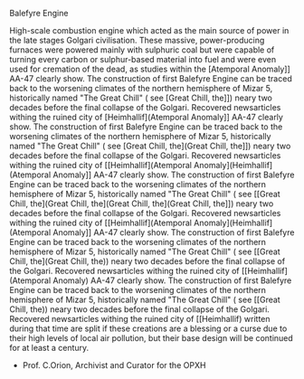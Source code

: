 Balefyre Engine

High-scale combustion engine which acted as the main source of power in the late stages Golgari civilisation. These massive, power-producing furnaces were powered mainly with sulphuric coal but were capable of turning every carbon or sulphur-based material into fuel and were even used for cremation of the dead, as studies within the [Atemporal Anomaly]] AA-47 clearly show. The construction of first Balefyre Engine can be traced back to the worsening climates of the northern hemisphere of Mizar 5, historically named "The Great Chill" ( see [Great Chill, the]]) neary two decades before the final collapse of the Golgari. Recovered newsarticles withing the ruined city of [Heimhallif](Atemporal Anomaly]] AA-47 clearly show. The construction of first Balefyre Engine can be traced back to the worsening climates of the northern hemisphere of Mizar 5, historically named "The Great Chill" ( see [Great Chill, the](Great Chill, the]]) neary two decades before the final collapse of the Golgari. Recovered newsarticles withing the ruined city of [[Heimhallif](Atemporal Anomaly](Heimhallif](Atemporal Anomaly]] AA-47 clearly show. The construction of first Balefyre Engine can be traced back to the worsening climates of the northern hemisphere of Mizar 5, historically named "The Great Chill" ( see [[Great Chill, the](Great Chill, the](Great Chill, the](Great Chill, the]]) neary two decades before the final collapse of the Golgari. Recovered newsarticles withing the ruined city of [[Heimhallif](Atemporal Anomaly](Heimhallif](Atemporal Anomaly]] AA-47 clearly show. The construction of first Balefyre Engine can be traced back to the worsening climates of the northern hemisphere of Mizar 5, historically named "The Great Chill" ( see [[Great Chill, the](Great Chill, the)) neary two decades before the final collapse of the Golgari. Recovered newsarticles withing the ruined city of [[Heimhallif](Atemporal Anomaly) AA-47 clearly show. The construction of first Balefyre Engine can be traced back to the worsening climates of the northern hemisphere of Mizar 5, historically named "The Great Chill" ( see [[Great Chill, the)) neary two decades before the final collapse of the Golgari. Recovered newsarticles withing the ruined city of [[Heimhallif) written during that time are split if these creations are a blessing or a curse due to their high levels of local air pollution, but their base design will be continued for at least a century.


- Prof. C.Orion, Archivist and Curator for the OPXH